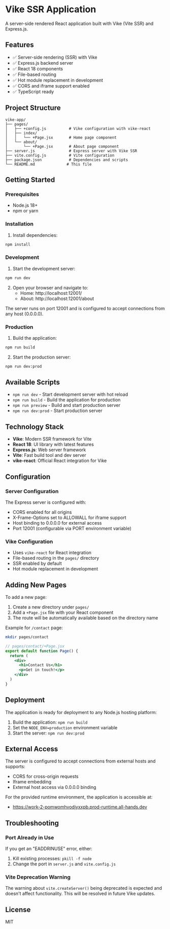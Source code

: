 # Vike SSR Application

A server-side rendered React application built with Vike (Vite SSR) and Express.js.

## Features

- ✅ Server-side rendering (SSR) with Vike
- ✅ Express.js backend server
- ✅ React 18 components
- ✅ File-based routing
- ✅ Hot module replacement in development
- ✅ CORS and iframe support enabled
- ✅ TypeScript ready

## Project Structure

```
vike-app/
├── pages/
│   ├── +config.js          # Vike configuration with vike-react
│   ├── index/
│   │   └── +Page.jsx       # Home page component
│   └── about/
│       └── +Page.jsx       # About page component
├── server.js               # Express server with Vike SSR
├── vite.config.js          # Vite configuration
├── package.json            # Dependencies and scripts
└── README.md              # This file
```

## Getting Started

### Prerequisites

- Node.js 18+ 
- npm or yarn

### Installation

1. Install dependencies:
```bash
npm install
```

### Development

1. Start the development server:
```bash
npm run dev
```

2. Open your browser and navigate to:
   - Home: http://localhost:12001/
   - About: http://localhost:12001/about

The server runs on port 12001 and is configured to accept connections from any host (0.0.0.0).

### Production

1. Build the application:
```bash
npm run build
```

2. Start the production server:
```bash
npm run dev:prod
```

## Available Scripts

- `npm run dev` - Start development server with hot reload
- `npm run build` - Build the application for production
- `npm run preview` - Build and start production server
- `npm run dev:prod` - Start production server

## Technology Stack

- **Vike**: Modern SSR framework for Vite
- **React 18**: UI library with latest features
- **Express.js**: Web server framework
- **Vite**: Fast build tool and dev server
- **vike-react**: Official React integration for Vike

## Configuration

### Server Configuration

The Express server is configured with:
- CORS enabled for all origins
- X-Frame-Options set to ALLOWALL for iframe support
- Host binding to 0.0.0.0 for external access
- Port 12001 (configurable via PORT environment variable)

### Vike Configuration

- Uses `vike-react` for React integration
- File-based routing in the `pages/` directory
- SSR enabled by default
- Hot module replacement in development

## Adding New Pages

To add a new page:

1. Create a new directory under `pages/`
2. Add a `+Page.jsx` file with your React component
3. The route will be automatically available based on the directory name

Example for `/contact` page:
```bash
mkdir pages/contact
```

```jsx
// pages/contact/+Page.jsx
export default function Page() {
  return (
    <div>
      <h1>Contact Us</h1>
      <p>Get in touch!</p>
    </div>
  )
}
```

## Deployment

The application is ready for deployment to any Node.js hosting platform:

1. Build the application: `npm run build`
2. Set the `NODE_ENV=production` environment variable
3. Start the server: `npm run dev:prod`

## External Access

The server is configured to accept connections from external hosts and supports:
- CORS for cross-origin requests
- Iframe embedding
- External host access via 0.0.0.0 binding

For the provided runtime environment, the application is accessible at:
- https://work-2-pomwomhvodjyxxpb.prod-runtime.all-hands.dev

## Troubleshooting

### Port Already in Use

If you get an "EADDRINUSE" error, either:
1. Kill existing processes: `pkill -f node`
2. Change the port in `server.js` and `vite.config.js`

### Vite Deprecation Warning

The warning about `vite.createServer()` being deprecated is expected and doesn't affect functionality. This will be resolved in future Vike updates.

## License

MIT